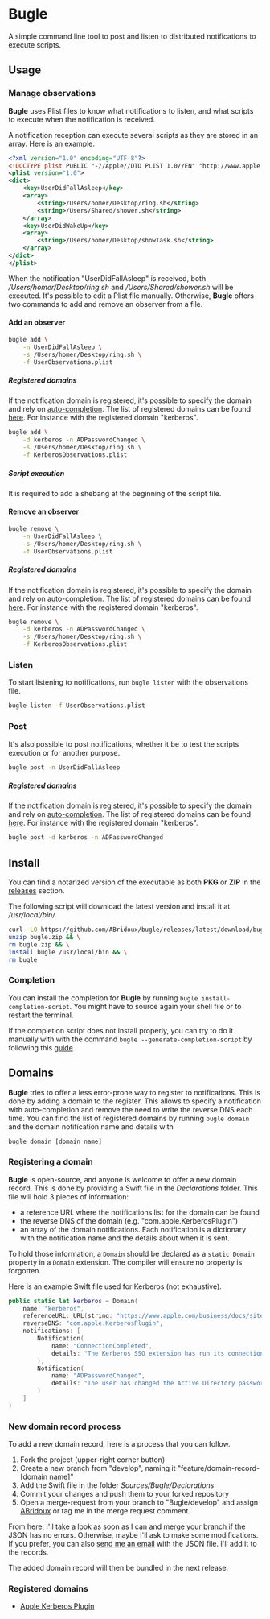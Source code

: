 # Bugle

A simple command line tool to post and listen to distributed notifications to execute scripts.

## Usage

### Manage observations

**Bugle** uses Plist files to know what notifications to listen, and what scripts to execute when the notification is received.

A notification reception can execute several scripts as they are stored in an array. Here is an example.

```xml
<?xml version="1.0" encoding="UTF-8"?>
<!DOCTYPE plist PUBLIC "-//Apple//DTD PLIST 1.0//EN" "http://www.apple.com/DTDs/PropertyList-1.0.dtd">
<plist version="1.0">
<dict>
    <key>UserDidFallAsleep</key>
    <array>
        <string>/Users/homer/Desktop/ring.sh</string>
        <string>/Users/Shared/shower.sh</string>
    </array>
    <key>UserDidWakeUp</key>
    <array>
        <string>/Users/homer/Desktop/showTask.sh</string>
    </array>
</dict>
</plist>
```

When the notification "UserDidFallAsleep" is received, both */Users/homer/Desktop/ring.sh* and */Users/Shared/shower.sh* will be executed.
It's possible to edit a Plist file manually. Otherwise, **Bugle** offers two commands to add and remove an observer from a file.

#### Add an observer

```bash
bugle add \
    -n UserDidFallAsleep \
    -s /Users/homer/Desktop/ring.sh \
    -f UserObservations.plist
```

##### Registered domains

If the notification domain is registered, it's possible to specify the domain and rely on [auto-completion](#completion). The list of registered domains can be found [here](#domains). For instance with the registered domain "kerberos".

```bash
bugle add \
    -d kerberos -n ADPasswordChanged \
    -s /Users/homer/Desktop/ring.sh \
    -f KerberosObservations.plist
```

##### Script execution

It is required to add a shebang at the beginning of the script file.

#### Remove an observer

```bash
bugle remove \
    -n UserDidFallAsleep \
    -s /Users/homer/Desktop/ring.sh \
    -f UserObservations.plist
```

##### Registered domains

If the notification domain is registered, it's possible to specify the domain and rely on [auto-completion](#completion). The list of registered domains can be found [here](#domains). For instance with the registered domain "kerberos".

```bash
bugle remove \
    -d kerberos -n ADPasswordChanged \
    -s /Users/homer/Desktop/ring.sh \
    -f KerberosObservations.plist
```

### Listen

To start listening to notifications, run `bugle listen` with the observations file.

```bash
bugle listen -f UserObservations.plist
```

### Post

It's also possible to post notifications, whether it be to test the scripts execution or for another purpose.

```bash
bugle post -n UserDidFallAsleep
```

##### Registered domains

If the notification domain is registered, it's possible to specify the domain and rely on [auto-completion](#completion). The list of registered domains can be found [here](#domains). For instance with the registered domain "kerberos".

```bash
bugle post -d kerberos -n ADPasswordChanged
```

## Install

You can find a notarized version of the executable as both **PKG** or **ZIP** in the [releases](https://github.com/ABridoux/bugle/releases) section.

The following script will download the latest version and install it at */usr/local/bin/*.

```bash
curl -LO https://github.com/ABridoux/bugle/releases/latest/download/bugle.zip && \
unzip bugle.zip && \
rm bugle.zip && \
install bugle /usr/local/bin && \
rm bugle
```

### Completion

You can install the completion for **Bugle** by running `bugle install-completion-script`. You might have to source again your shell file or to restart the terminal.

If the completion script does not install properly, you can try to do it manually with with the command `bugle --generate-completion-script` by following this [guide](https://github.com/apple/swift-argument-parser/blob/main/Documentation/07%20Completion%20Scripts.md).

## Domains

**Bugle** tries to offer a less error-prone way to register to notifications. This is done by adding a domain to the register. This allows to specify a notification with auto-completion and remove the need to write the reverse DNS each time. You can find the list of registered domains by running `bugle domain` and the domain notification name and details with 

```bash
bugle domain [domain name]
```

### Registering a domain
**Bugle** is open-source, and anyone is welcome to offer a new domain record. This is done by providing a Swift file in the *Declarations* folder. This file will hold 3 pieces of information:
- a reference URL where the notifications list for the domain can be found
- the reverse DNS of the domain (e.g. "com.apple.KerberosPlugin")
- an array of the domain notifications. Each notification is a dictionary with the notification name and the details about when it is sent.

To hold those information, a `Domain` should be declared as a `static Domain` property in a `Domain` extension. The compiler will ensure no property is forgotten.  
 
Here is an example Swift file used for Kerberos (not exhaustive).

```swift
public static let kerberos = Domain(
    name: "kerberos",
    referenceURL: URL(string: "https://www.apple.com/business/docs/site/Kerberos_Single_Sign_on_Extension_User_Guide.pdf")!,
    reverseDNS: "com.apple.KerberosPlugin",
    notifications: [
        Notification(
            name: "ConnectionCompleted",
            details: "The Kerberos SSO extension has run its connection process."
        ),
        Notification(
            name: "ADPasswordChanged",
            details: "The user has changed the Active Directory password with the extension"
        )
    ]
)
```

### New domain record process

To add a new domain record, here is a process that you can follow.

1. Fork the project (upper-right corner button)
2. Create a new branch from "develop", naming it "feature/domain-record-[domain name]"
3. Add the Swift file in the folder *Sources/Bugle/Declarations*
4. Commit your changes and push them to your forked repository
5. Open a merge-request from your branch to "Bugle/develop" and assign [ABridoux](https://github.com/ABridoux) or tag me in the merge request comment.

From here, I'll take a look as soon as I can and merge your branch if the JSON has no errors. Otherwise, maybe I'll ask to make some modifications.
If you prefer, you can also [send me an email](mailto:alexis1bridoux@gmail.com) with the JSON file. I'll add it to the records.

The added domain record will then be bundled in the next release.

### Registered domains

- [Apple Kerberos Plugin](https://www.apple.com/business/docs/site/Kerberos_Single_Sign_on_Extension_User_Guide.pdf)

